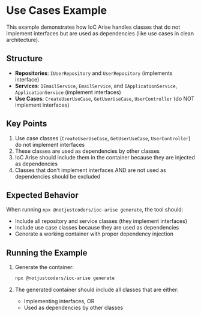 # Use Cases Example

This example demonstrates how IoC Arise handles classes that do not implement interfaces but are used as dependencies (like use cases in clean architecture).

## Structure

- **Repositories**: `IUserRepository` and `UserRepository` (implements interface)
- **Services**: `IEmailService`, `EmailService`, and `IApplicationService`, `ApplicationService` (implement interfaces)
- **Use Cases**: `CreateUserUseCase`, `GetUserUseCase`, `UserController` (do NOT implement interfaces)

## Key Points

1. Use case classes (`CreateUserUseCase`, `GetUserUseCase`, `UserController`) do not implement interfaces
2. These classes are used as dependencies by other classes
3. IoC Arise should include them in the container because they are injected as dependencies
4. Classes that don't implement interfaces AND are not used as dependencies should be excluded

## Expected Behavior

When running `npx @notjustcoders/ioc-arise generate`, the tool should:
- Include all repository and service classes (they implement interfaces)
- Include use case classes because they are used as dependencies
- Generate a working container with proper dependency injection

## Running the Example

1. Generate the container:
   ```bash
   npx @notjustcoders/ioc-arise generate
   ```

2. The generated container should include all classes that are either:
   - Implementing interfaces, OR
   - Used as dependencies by other classes
